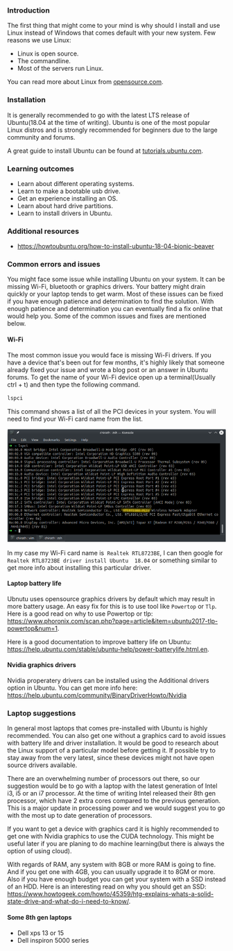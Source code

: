 ### Introduction

The first thing that might come to your mind is why should I install and use Linux instead of Windows that comes default 
with your new system. Few reasons we use Linux:

- Linux is open source.
- The commandline.
- Most of the servers run Linux.

You can read more about Linux from [opensource.com](https://opensource.com/resources/linux).

### Installation

It is generally recommended to go with the latest LTS release of Ubuntu(18.04 at the time of writing). Ubuntu is one of 
the most popular Linux distros and is strongly recommended for beginners due to the large community and forums.

A great guide to install Ubuntu can be found at [tutorials.ubuntu.com](https://tutorials.ubuntu.com/tutorial/tutorial-install-ubuntu-desktop#0).

### Learning outcomes

- Learn about different operating systems.
- Learn to make a bootable usb drive.
- Get an experience installing an OS.
- Learn about hard drive partitions.
- Learn to install drivers in Ubuntu.

### Additional resources

- https://howtoubuntu.org/how-to-install-ubuntu-18-04-bionic-beaver

### Common errors and issues

You might face some issue while installing Ubuntu on your system. It can be missing Wi-Fi, bluetooth or graphics 
drivers. Your battery might drain quickly or your laptop tends to get warm. Most of these issues can be fixed if you 
have enough patience and determination to find the solution. With enough patience and determination you can eventually 
find a fix online that would help you. Some of the common issues and fixes are mentioned below.

#### Wi-Fi
The most common issue you would face is missing Wi-Fi drivers. If you have a device that's been out for few months, 
it's highly likely that someone already fixed your issue and wrote a blog post or an answer in Ubuntu forums. To get 
the name of your Wi-Fi device open up a terminal(Usually ctrl + t) and then type the following command.

```bash
lspci
```

This command shows a list of all the PCI devices in your system. You will need to find your Wi-Fi card name from the 
list.

![lspci](images/wifi.png)

In my case my Wi-Fi card name is` Realtek RTL8723BE`, I can then google for `Realtek RTL8723BE driver install Ubuntu 
18.04` or something similar to get more info about installing this particular driver.

#### Laptop battery life

Ubnutu uses opensource graphics drivers by default which may result in more battery usage. An easy fix for this is to 
use tool like `Powertop` or `Tlp`. Here is a good read on why to use Powertop or tlp: 
https://www.phoronix.com/scan.php?page=article&item=ubuntu2017-tlp-powertop&num=1.
 
Here is a good documentation to improve battery life on 
Ubuntu: https://help.ubuntu.com/stable/ubuntu-help/power-batterylife.html.en.

#### Nvidia graphics drivers

Nvidia properatery drivers can be installed using the Additional drivers option in Ubuntu. You can get more info here: 
https://help.ubuntu.com/community/BinaryDriverHowto/Nvidia

### Laptop suggestions

In general most laptops that comes pre-installed with Ubuntu is highly recommended. You can also get one without a 
graphics card to avoid issues with battery life and driver installation. It would be good to research about the 
Linux support of a particular model before getting it. If possible try to stay away from the very latest, since 
these devices might not have open source drivers available. 

There are an overwhelming number of processors out there, so our suggestion would be to go with a laptop with the 
latest generation of Intel i3, i5 or an i7 processor. At the time of writing Intel released their 8th gen processor, 
which have 2 extra cores compared to the previous generation. This is a major update in processing power and we would 
suggest you to go with the most up to date generation of processors.

If you want to get a device with graphics card it is highly recommended to get one with Nvidia graphics to use the CUDA 
technology. This might be useful later if you are planing to do machine learning(but there is always the option of 
using cloud). 

With regards of RAM, any system with 8GB or more RAM is going to fine. And if you get one with 4GB, you can usually 
upgrade it to 8GM or more. Also if you have enough budget you can get your system with a SSD instead of an HDD. Here is 
an interesting read on why you should get an SSD: https://www.howtogeek.com/howto/45359/htg-explains-whats-a-solid-state-drive-and-what-do-i-need-to-know/.

#### Some 8th gen laptops

- Dell xps 13 or 15
- Dell inspiron 5000 series
